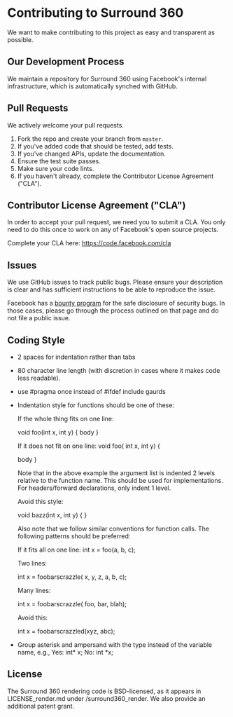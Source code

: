 # Contributing to Surround 360

We want to make contributing to this project as easy and transparent as
possible.

## Our Development Process

We maintain a repository for Surround 360 using Facebook's internal infrastructure, which is automatically synched with GitHub.

## Pull Requests

We actively welcome your pull requests.

1. Fork the repo and create your branch from `master`.
2. If you've added code that should be tested, add tests.
3. If you've changed APIs, update the documentation.
4. Ensure the test suite passes.
5. Make sure your code lints.
6. If you haven't already, complete the Contributor License Agreement ("CLA").

## Contributor License Agreement ("CLA")

In order to accept your pull request, we need you to submit a CLA. You only need
to do this once to work on any of Facebook's open source projects.

Complete your CLA here: <https://code.facebook.com/cla>

## Issues

We use GitHub issues to track public bugs. Please ensure your description is
clear and has sufficient instructions to be able to reproduce the issue.

Facebook has a [bounty program](https://www.facebook.com/whitehat/) for the safe
disclosure of security bugs. In those cases, please go through the process
outlined on that page and do not file a public issue.

## Coding Style

* 2 spaces for indentation rather than tabs
* 80 character line length (with discretion in cases where it makes code less readable).
* use #pragma once instead of #ifdef include gaurds
* Indentation style for functions should be one of these:

  If the whole thing fits on one line:

  void foo(int x, int y) {
    body
  }

  If it does not fit on one line:
  void foo(
      int x,
      int y) {

    body
  }

  Note that in the above example the argument list is indented 2 levels relative to the function name. This should be used for implementations. For headers/forward declarations, only indent 1 level.

  Avoid this style:

  void bazz(int x,
            int y) {
  }

  Also note that we follow similar conventions for function calls. The following patterns should be preferred:

  If it fits all on one line:
  int x = foo(a, b, c);

  Two lines:

  int x = foobarscrazzle(
    x, y, z, a, b, c);

  Many lines:

  int x = foobarscrazzle(
    foo,
    bar,
    blah);

  Avoid this:

  int x = foobarscrazzled(xyz,
                          abc);

* Group asterisk and ampersand with the type instead of the variable name, e.g.,
  Yes:  int* x;
  No:   int *x;

## License

The Surround 360 rendering code is BSD-licensed, as it appears in LICENSE_render.md under /surround360_render. We also provide an additional patent grant.
